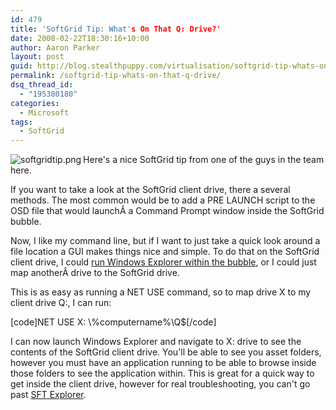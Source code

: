 ```yaml
---
id: 479
title: 'SoftGrid Tip: What's On That Q: Drive?'
date: 2008-02-22T18:30:16+10:00
author: Aaron Parker
layout: post
guid: http://blog.stealthpuppy.com/virtualisation/softgrid-tip-whats-on-that-q-drive
permalink: /softgrid-tip-whats-on-that-q-drive/
dsq_thread_id:
  - "195380180"
categories:
  - Microsoft
tags:
  - SoftGrid
---
```

<img align="left" src="http://stealthpuppy.com/wp-content/uploads/2008/02/softgridtip.png" alt="softgridtip.png" />Here's a nice SoftGrid tip from one of the guys in the team here.

If you want to take a look at the SoftGrid client drive, there a several methods. The most common would be to add a PRE LAUNCH script to the OSD file that would launchÂ a Command Prompt window inside the SoftGrid bubble.

Now, I like my command line, but if I want to just take a quick look around a file location a GUI makes things nice and simple. To do that on the SoftGrid client drive, I could [run Windows Explorer within the bubble](http://stealthpuppy.com/virtualisation/softgrid-launch-windows-explorer-inside-the-bubble), or I could just map anotherÂ drive to the SoftGrid drive.

This is as easy as running a NET USE command, so to map drive X to my client drive Q:, I can run:

[code]NET USE X: \\%computername%\Q$[/code]

I can now launch Windows Explorer and navigate to X: drive to see the contents of the SoftGrid client drive. You'll be able to see you asset folders, however you must have an application running to be able to browse inside those folders to see the application within. This is great for a quick way to get inside the client drive, however for real troubleshooting, you can't go past [SFT Explorer](http://www.virtualapp.net/sft-explorer.html).